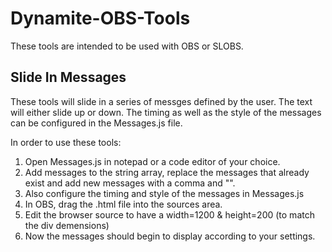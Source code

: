 # Dynamite-OBS-Tools
These tools are intended to be used with OBS or SLOBS.

## Slide In Messages
These tools will slide in a series of messges defined by the user. The text will either slide up or down.
The timing as well as the style of the messages can be configured in the Messages.js file.

In order to use these tools:
1. Open Messages.js in notepad or a code editor of your choice.
2. Add messages to the string array, replace the messages that already exist and add new messages with a comma and "".
3. Also configure the timing and style of the messages in Messages.js
4. In OBS, drag the .html file into the sources area.
5. Edit the browser source to have a width=1200 & height=200 (to match the div demensions)
6. Now the messages should begin to display according to your settings.

